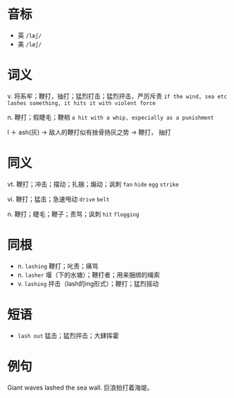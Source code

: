 # 音标

- 英 `/læʃ/`
- 美 `/læʃ/`

# 词义

v. 将系牢；鞭打，抽打；猛烈打击；猛烈抨击，严厉斥责
`if the wind, sea etc lashes something, it hits it with violent force`

n. 鞭打；假睫毛；鞭梢
`a hit with a whip, especially as a punishment`



l ＋ ash(灰) → 敌人的鞭打似有挫骨扬灰之势 → 鞭打， 抽打

# 同义

vt. 鞭打；冲击；摆动；扎捆；煽动；讽刺
`fan` `hide` `egg` `strike`

vi. 鞭打；猛击；急速甩动
`drive` `belt`

n. 鞭打；睫毛；鞭子；责骂；讽刺
`hit` `flogging`

# 同根

- n. `lashing` 鞭打；叱责；痛骂
- n. `lasher` 堰（下的水塘）；鞭打者；用来捆绑的绳索
- v. `lashing` 抨击（lash的ing形式）；鞭打；猛烈摇动

# 短语

- `lash out` 猛击；猛烈抨击；大肆挥霍

# 例句

Giant waves lashed the sea wall.
巨浪拍打着海堤。


